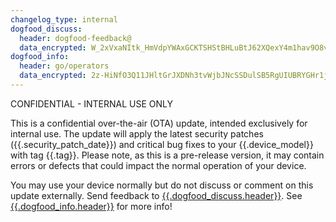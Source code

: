 ```yaml
---
changelog_type: internal
dogfood_discuss:
  header: dogfood-feedback@
  data_encrypted: W_2xVxaNItk_HmVdpYWAxGCKTSHStBHLuBtJ62XQexY4m1hav9O8vC7R_5E=
dogfood_info:
  header: go/operators
  data_encrypted: 2z-HiNfO3Q11JHltGrJXDNh3tvWjbJNcSSDulSB5RgUIUBRYGHr1jwU=
---
```

CONFIDENTIAL - INTERNAL USE ONLY

This is a confidential over-the-air (OTA) update, intended exclusively for internal use. The update will apply the latest security patches ({{.security_patch_date}}) and critical bug fixes to your {{.device_model}} with tag {{.tag}}. Please note, as this is a pre-release version, it may contain errors or defects that could impact the normal operation of your device.

You may use your device normally but do not discuss or comment on this update externally. Send feedback to [{{.dogfood_discuss.header}}]({{.dogfood_discuss.data}}). See [{{.dogfood_info.header}}]({{.dogfood_info.data}}) for more info!
